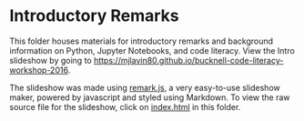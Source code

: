 # Introductory Remarks

This folder houses materials for introductory remarks and background information on Python, Jupyter Notebooks, and code literacy. View the Intro slideshow by going to https://mjlavin80.github.io/bucknell-code-literacy-workshop-2016.

The slideshow was made using [remark.js](https://github.com/gnab/remark), a very easy-to-use slideshow maker, powered by javascript and styled using Markdown. To view the raw source file for the slideshow, click on 
[index.html](./index.html) in this folder. 
